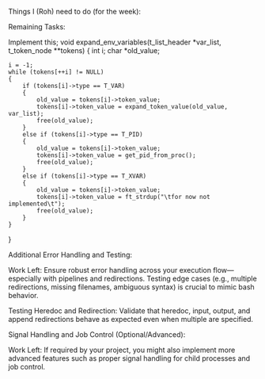 Things I (Roh) need to do (for the week):

Remaining Tasks:

Implement this;
void	expand_env_variables(t_list_header *var_list, t_token_node **tokens)
{
	int			i;
	char		*old_value;

	i = -1;
	while (tokens[++i] != NULL)
	{
		if (tokens[i]->type == T_VAR)
		{
			old_value = tokens[i]->token_value;
			tokens[i]->token_value = expand_token_value(old_value, var_list);
			free(old_value);
		}
		else if (tokens[i]->type == T_PID)
		{
			old_value = tokens[i]->token_value;
			tokens[i]->token_value = get_pid_from_proc();
			free(old_value);
		}
		else if (tokens[i]->type == T_XVAR)
		{
			old_value = tokens[i]->token_value;
			tokens[i]->token_value = ft_strdup("\tfor now not implemented\t");
			free(old_value);
		}
	}
}

Additional Error Handling and Testing:

Work Left: Ensure robust error handling across your execution flow—especially with pipelines and redirections. Testing edge cases (e.g., multiple redirections, missing filenames, ambiguous syntax) is crucial to mimic bash behavior.

Testing Heredoc and Redirection:
Validate that heredoc, input, output, and append redirections behave as expected even when multiple are specified.

Signal Handling and Job Control (Optional/Advanced):

Work Left: If required by your project, you might also implement more advanced features such as proper signal handling for child processes and job control.
